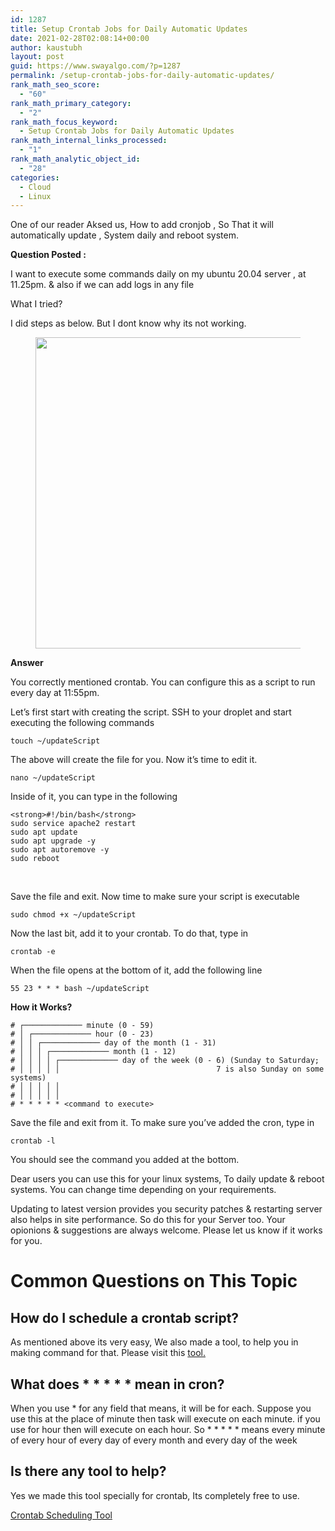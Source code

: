 ```yaml
---
id: 1287
title: Setup Crontab Jobs for Daily Automatic Updates
date: 2021-02-28T02:08:14+00:00
author: kaustubh
layout: post
guid: https://www.swayalgo.com/?p=1287
permalink: /setup-crontab-jobs-for-daily-automatic-updates/
rank_math_seo_score:
  - "60"
rank_math_primary_category:
  - "2"
rank_math_focus_keyword:
  - Setup Crontab Jobs for Daily Automatic Updates
rank_math_internal_links_processed:
  - "1"
rank_math_analytic_object_id:
  - "28"
categories:
  - Cloud
  - Linux
---
```

One of our reader Aksed us, How to add cronjob , So That it will automatically update , System daily and reboot system.

**Question Posted :**



I want to execute some commands daily on my ubuntu 20.04 server , at 11.25pm. & also if we can add logs in any file

What I tried?

I did steps as below. But I dont know why its not working.<figure class="wp-block-image size-large">

<img loading="lazy" width="1024" height="498" src="http://blog.kaustubh.codes/wp-content/uploads/2021/02/image-1024x498.png" alt="" class="wp-image-1288" srcset="https://blog.kaustubh.codes/wp-content/uploads/2021/02/image-1024x498.png 1024w, https://blog.kaustubh.codes/wp-content/uploads/2021/02/image-300x146.png 300w, https://blog.kaustubh.codes/wp-content/uploads/2021/02/image-768x373.png 768w, https://blog.kaustubh.codes/wp-content/uploads/2021/02/image.png 1160w" sizes="(max-width: 1024px) 100vw, 1024px" /> </figure> 

**Answer**



You correctly mentioned crontab. You can configure this as a script to run every day at 11:55pm.

Let’s first start with creating the script. SSH to your droplet and start executing the following commands

<pre class="wp-block-code"><code>touch ~/updateScript
</code></pre>

The above will create the file for you. Now it’s time to edit it.

<pre class="wp-block-code"><code>nano ~/updateScript
</code></pre>

Inside of it, you can type in the following

<pre class="wp-block-code"><code>&lt;strong>#!/bin/bash&lt;/strong>
sudo service apache2 restart
sudo apt update
sudo apt upgrade -y
sudo apt autoremove -y
sudo reboot</code></pre>

&nbsp;

Save the file and exit. Now time to make sure your script is executable

<pre class="wp-block-code"><code>sudo chmod +x ~/updateScript</code></pre>



Now the last bit, add it to your crontab. To do that, type in

<pre class="wp-block-code"><code>crontab -e</code></pre>



When the file opens at the bottom of it, add the following line

<pre class="wp-block-code"><code>55 23 * * * bash ~/updateScript</code></pre>

<div class="wp-block-coblocks-alert">
  <p class="wp-block-coblocks-alert__title">
    <strong>How it Works?</strong>
  </p>
</div>

<pre class="wp-block-code"><code># ┌───────────── minute (0 - 59)
# │ ┌───────────── hour (0 - 23)
# │ │ ┌───────────── day of the month (1 - 31)
# │ │ │ ┌───────────── month (1 - 12)
# │ │ │ │ ┌───────────── day of the week (0 - 6) (Sunday to Saturday;
# │ │ │ │ │                                   7 is also Sunday on some systems)
# │ │ │ │ │
# │ │ │ │ │
# * * * * * &lt;command to execute&gt;</code></pre>

Save the file and exit from it. To make sure you’ve added the cron, type in

<pre class="wp-block-code"><code>crontab -l</code></pre>

You should see the command you added at the bottom.

Dear users you can use this for your linux systems, To daily update & reboot systems. You can change time depending on your requirements.

Updating to latest version provides you security patches & restarting server also helps in site performance. So do this for your Server too. Your opionions & suggestions are always welcome. Please let us know if it works for you.



# Common Questions on This Topic

## How do I schedule a crontab script?

As mentioned above its very easy, We also made a tool, to help you in making command for that. Please visit this <a aria-label="tool. (opens in a new tab)" href="https://tools.swayalgo.com/crontab-jobs-schedule-maker/" target="_blank" rel="noreferrer noopener" class="rank-math-link">tool.</a>

## What does \* \* \* \* * mean in cron?

When you use \* for any field that means, it will be for each. Suppose you use this at the place of minute then task will execute on each minute. if you use for hour then will execute on each hour. So \* \* \* \* \* means every minute of every hour of every day of every month and every day of the week

## Is there any tool to help? 

Yes we made this tool specially for crontab, Its completely free to use.

<div class="wp-block-buttons">
  <div class="wp-block-button">
    <a class="wp-block-button__link" href="https://tools.swayalgo.com/crontab-jobs-schedule-maker/">Crontab Scheduling Tool</a>
  </div>
</div>